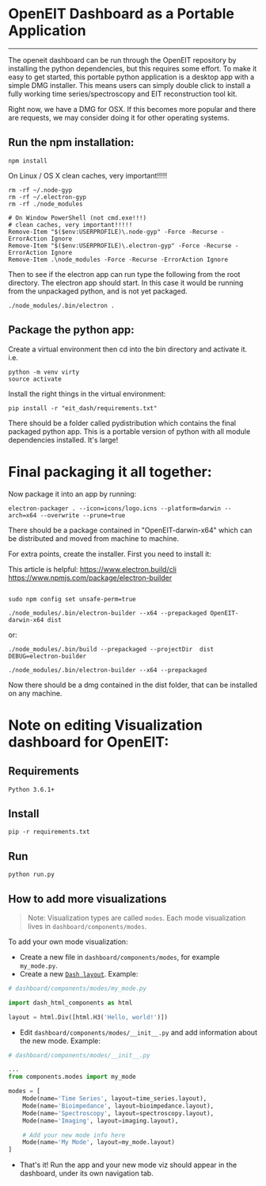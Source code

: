 # OpenEIT Dashboard as a Portable Application
------------------------------------------

The openeit dashboard can be run through the OpenEIT repository by installing the python dependencies, but this requires some effort. To make it easy to get started, this portable python application is a desktop app with a simple DMG installer. This means users can simply double click to install a fully working time series/spectroscopy and EIT reconstruction tool kit. 

Right now, we have a DMG for OSX. If this becomes more popular and there are requests, we may consider doing it for other operating systems. 


## Run the npm installation: 

```
npm install

```

On Linux / OS X clean caches, very important!!!!!

```
rm -rf ~/.node-gyp
rm -rf ~/.electron-gyp
rm -rf ./node_modules
```

```
# On Window PowerShell (not cmd.exe!!!)
# clean caches, very important!!!!!
Remove-Item "$($env:USERPROFILE)\.node-gyp" -Force -Recurse -ErrorAction Ignore
Remove-Item "$($env:USERPROFILE)\.electron-gyp" -Force -Recurse -ErrorAction Ignore
Remove-Item .\node_modules -Force -Recurse -ErrorAction Ignore
```

Then to see if the electron app can run type the following from the root directory. The electron app should start. In this case it would be running from the unpackaged python, and is not yet packaged. 


```
./node_modules/.bin/electron .
```

## Package the python app: 

Create a  virtual environment then cd into the bin directory and activate it. 
i.e. 
```
python -m venv virty
source activate
```

Install the right things in the virtual environment: 

```
pip install -r "eit_dash/requirements.txt"

```

There should be a folder called pydistribution which contains the final packaged python app. This is a portable version of python with all module dependencies installed. It's large! 

# Final packaging it all together: 
Now package it into an app by running: 

```
electron-packager . --icon=icons/logo.icns --platform=darwin --arch=x64 --overwrite --prune=true

```

There should be a package contained in "OpenEIT-darwin-x64" which can be distributed and moved from machine to machine. 

For extra points, create the installer. First you need to install it: 

This article is helpful: https://www.electron.build/cli
https://www.npmjs.com/package/electron-builder

```

sudo npm config set unsafe-perm=true

./node_modules/.bin/electron-builder --x64 --prepackaged OpenEIT-darwin-x64 dist
```
or: 

```
./node_modules/.bin/build --prepackaged --projectDir  dist
DEBUG=electron-builder

./node_modules/.bin/electron-builder --x64 --prepackaged 

```

Now there should be a dmg contained in the dist folder, that can be installed on any machine. 


# Note on editing Visualization dashboard for OpenEIT: 

## Requirements
```
Python 3.6.1+
```

## Install
```
pip -r requirements.txt
```

## Run
```
python run.py
```

## How to add more visualizations
> Note: Visualization types are called `modes`. Each mode visualization lives in `dashboard/components/modes`.

To add your own mode visualization:
* Create a new file in `dashboard/components/modes`, for example `my_mode.py`.
* Create a new [`Dash layout`](https://dash.plot.ly/getting-started). Example:
```python
# dashboard/components/modes/my_mode.py

import dash_html_components as html

layout = html.Div([html.H3('Hello, world!')])
```
* Edit `dashboard/components/modes/__init__.py` and add information about the new mode. Example:
```python
# dashboard/components/modes/__init__.py

...
from components.modes import my_mode

modes = [
    Mode(name='Time Series', layout=time_series.layout),
    Mode(name='Bioimpedance', layout=bioimpedance.layout),
    Mode(name='Spectroscopy', layout=spectroscopy.layout),
    Mode(name='Imaging', layout=imaging.layout),

    # Add your new mode info here
    Mode(name='My Mode', layout=my_mode.layout)
]
```
* That's it! Run the app and your new mode viz should appear in the dashboard, under its own navigation tab.

